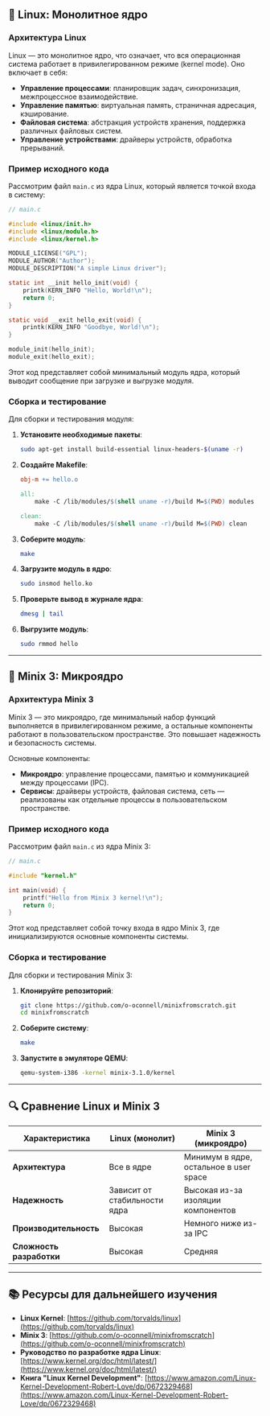 ## 🐧 Linux: Монолитное ядро

### Архитектура Linux

Linux — это монолитное ядро, что означает, что вся операционная система работает в привилегированном режиме (kernel mode). Оно включает в себя:

* **Управление процессами**: планировщик задач, синхронизация, межпроцессное взаимодействие.
* **Управление памятью**: виртуальная память, страничная адресация, кэширование.
* **Файловая система**: абстракция устройств хранения, поддержка различных файловых систем.
* **Управление устройствами**: драйверы устройств, обработка прерываний.

### Пример исходного кода

Рассмотрим файл `main.c` из ядра Linux, который является точкой входа в систему:

```c
// main.c

#include <linux/init.h>
#include <linux/module.h>
#include <linux/kernel.h>

MODULE_LICENSE("GPL");
MODULE_AUTHOR("Author");
MODULE_DESCRIPTION("A simple Linux driver");

static int __init hello_init(void) {
    printk(KERN_INFO "Hello, World!\n");
    return 0;
}

static void __exit hello_exit(void) {
    printk(KERN_INFO "Goodbye, World!\n");
}

module_init(hello_init);
module_exit(hello_exit);
```

Этот код представляет собой минимальный модуль ядра, который выводит сообщение при загрузке и выгрузке модуля.

### Сборка и тестирование

Для сборки и тестирования модуля:

1. **Установите необходимые пакеты**:

   ```bash
   sudo apt-get install build-essential linux-headers-$(uname -r)
   ```

2. **Создайте Makefile**:

   ```makefile
   obj-m += hello.o

   all:
       make -C /lib/modules/$(shell uname -r)/build M=$(PWD) modules

   clean:
       make -C /lib/modules/$(shell uname -r)/build M=$(PWD) clean
   ```

3. **Соберите модуль**:

   ```bash
   make
   ```

4. **Загрузите модуль в ядро**:

   ```bash
   sudo insmod hello.ko
   ```

5. **Проверьте вывод в журнале ядра**:

   ```bash
   dmesg | tail
   ```

6. **Выгрузите модуль**:

   ```bash
   sudo rmmod hello
   ```

---

## 🦝 Minix 3: Микроядро

### Архитектура Minix 3

Minix 3 — это микроядро, где минимальный набор функций выполняется в привилегированном режиме, а остальные компоненты работают в пользовательском пространстве. Это повышает надежность и безопасность системы.

Основные компоненты:

* **Микроядро**: управление процессами, памятью и коммуникацией между процессами (IPC).
* **Сервисы**: драйверы устройств, файловая система, сеть — реализованы как отдельные процессы в пользовательском пространстве.

### Пример исходного кода

Рассмотрим файл `main.c` из ядра Minix 3:

```c
// main.c

#include "kernel.h"

int main(void) {
    printf("Hello from Minix 3 kernel!\n");
    return 0;
}
```

Этот код представляет собой точку входа в ядро Minix 3, где инициализируются основные компоненты системы.

### Сборка и тестирование

Для сборки и тестирования Minix 3:

1. **Клонируйте репозиторий**:

   ```bash
   git clone https://github.com/o-oconnell/minixfromscratch.git
   cd minixfromscratch
   ```

2. **Соберите систему**:

   ```bash
   make
   ```

3. **Запустите в эмуляторе QEMU**:

   ```bash
   qemu-system-i386 -kernel minix-3.1.0/kernel
   ```

---

## 🔍 Сравнение Linux и Minix 3

| Характеристика           | Linux (монолит)              | Minix 3 (микроядро)                    |
| ------------------------ | ---------------------------- | -------------------------------------- |
| **Архитектура**          | Все в ядре                   | Минимум в ядре, остальное в user space |
| **Надежность**           | Зависит от стабильности ядра | Высокая из-за изоляции компонентов     |
| **Производительность**   | Высокая                      | Немного ниже из-за IPC                 |
| **Сложность разработки** | Высокая                      | Средняя                                |

---

## 📚 Ресурсы для дальнейшего изучения

* **Linux Kernel**: [https://github.com/torvalds/linux](https://github.com/torvalds/linux)
* **Minix 3**: [https://github.com/o-oconnell/minixfromscratch](https://github.com/o-oconnell/minixfromscratch)
* **Руководство по разработке ядра Linux**: [https://www.kernel.org/doc/html/latest/](https://www.kernel.org/doc/html/latest/)
* **Книга "Linux Kernel Development"**: [https://www.amazon.com/Linux-Kernel-Development-Robert-Love/dp/0672329468](https://www.amazon.com/Linux-Kernel-Development-Robert-Love/dp/0672329468)
